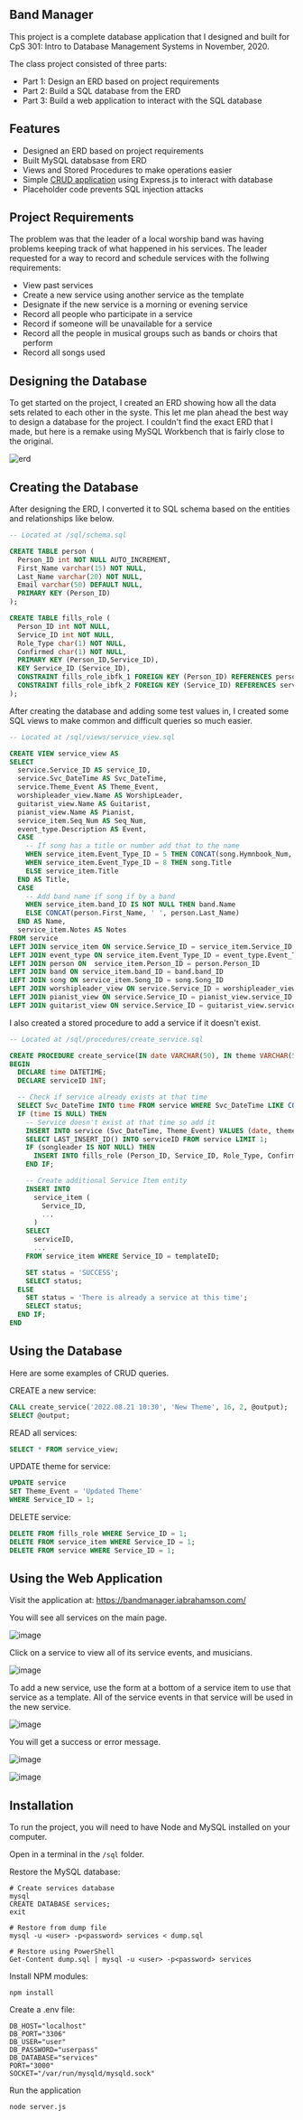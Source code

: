 ## Band Manager

This project is a complete database application that I designed and built for CpS 301: Intro to Database Management Systems in November, 2020.

The class project consisted of three parts:
- Part 1: Design an ERD based on project requirements
- Part 2: Build a SQL database from the ERD
- Part 3: Build a web application to interact with the SQL database

## Features

- Designed an ERD based on project requirements
- Built MySQL databsase from ERD
- Views and Stored Procedures to make operations easier
- Simple [CRUD application](https://bandmanager.iabrahamson.com/) using Express.js to interact with database
- Placeholder code prevents SQL injection attacks

## Project Requirements

The problem was that the leader of a local worship band was having problems keeping track of what happened in his services. The leader requested for a way to record and schedule services with the follwing requirements:
- View past services
- Create a new service using another service as the template
- Designate if the new service is a morning or evening service
- Record all people who participate in a service
- Record if someone will be unavailable for a service
- Record all the people in musical groups such as bands or choirs that perform
- Record all songs used

## Designing the Database

To get started on the project, I created an ERD showing how all the data sets related to each other in the syste. This let me plan ahead the best way to design a database for the project. I couldn't find the exact ERD that I made, but here is a remake using MySQL Workbench that is fairly close to the original.

![erd](https://user-images.githubusercontent.com/17521691/185760305-fe3de504-4d4a-47b7-9825-286e5f047207.png)

## Creating the Database

After designing the ERD, I converted it to SQL schema based on the entities and relationships like below.

```sql
-- Located at /sql/schema.sql

CREATE TABLE person (
  Person_ID int NOT NULL AUTO_INCREMENT,
  First_Name varchar(15) NOT NULL,
  Last_Name varchar(20) NOT NULL,
  Email varchar(50) DEFAULT NULL,
  PRIMARY KEY (Person_ID)
);

CREATE TABLE fills_role (
  Person_ID int NOT NULL,
  Service_ID int NOT NULL,
  Role_Type char(1) NOT NULL,
  Confirmed char(1) NOT NULL,
  PRIMARY KEY (Person_ID,Service_ID),
  KEY Service_ID (Service_ID),
  CONSTRAINT fills_role_ibfk_1 FOREIGN KEY (Person_ID) REFERENCES person (Person_ID),
  CONSTRAINT fills_role_ibfk_2 FOREIGN KEY (Service_ID) REFERENCES service (Service_ID)
);
```

After creating the database and adding some test values in, I created some SQL views to make common and difficult queries so much easier.

```sql
-- Located at /sql/views/service_view.sql

CREATE VIEW service_view AS
SELECT
  service.Service_ID AS service_ID,
  service.Svc_DateTime AS Svc_DateTime,
  service.Theme_Event AS Theme_Event,
  worshipleader_view.Name AS WorshipLeader,
  guitarist_view.Name AS Guitarist,
  pianist_view.Name AS Pianist,
  service_item.Seq_Num AS Seq_Num,
  event_type.Description AS Event,
  CASE
    -- If song has a title or number add that to the name
    WHEN service_item.Event_Type_ID = 5 THEN CONCAT(song.Hymnbook_Num, ' ', song.Title)
    WHEN service_item.Event_Type_ID = 8 THEN song.Title
    ELSE service_item.Title
  END AS Title,
  CASE
    -- Add band name if song if by a band
    WHEN service_item.band_ID IS NOT NULL THEN band.Name
    ELSE CONCAT(person.First_Name, ' ', person.Last_Name) 
  END AS Name,
  service_item.Notes AS Notes
FROM service
LEFT JOIN service_item ON service.Service_ID = service_item.Service_ID
LEFT JOIN event_type ON service_item.Event_Type_ID = event_type.Event_Type_ID
LEFT JOIN person ON  service_item.Person_ID = person.Person_ID
LEFT JOIN band ON service_item.band_ID = band.band_ID
LEFT JOIN song ON service_item.Song_ID = song.Song_ID
LEFT JOIN worshipleader_view ON service.Service_ID = worshipleader_view.service_ID
LEFT JOIN pianist_view ON service.Service_ID = pianist_view.service_ID
LEFT JOIN guitarist_view ON service.Service_ID = guitarist_view.service_ID
```

I also created a stored procedure to add a service if it doesn't exist.

```sql
-- Located at /sql/procedures/create_service.sql

CREATE PROCEDURE create_service(IN date VARCHAR(50), IN theme VARCHAR(50), IN songleader INT, IN templateID INT, OUT status VARCHAR(50))
BEGIN
  DECLARE time DATETIME;
  DECLARE serviceID INT;

  -- Check if service already exists at that time
  SELECT Svc_DateTime INTO time FROM service WHERE Svc_DateTime LIKE CONCAT(date, '%') LIMIT 1;
  IF (time IS NULL) THEN
    -- Service doesn't exist at that time so add it
    INSERT INTO service (Svc_DateTime, Theme_Event) VALUES (date, theme);
    SELECT LAST_INSERT_ID() INTO serviceID FROM service LIMIT 1;
    IF (songleader IS NOT NULL) THEN
      INSERT INTO fills_role (Person_ID, Service_ID, Role_Type, Confirmed) VALUES (songleader, LAST_INSERT_ID(), 'S', 'N');
    END IF;

    -- Create additional Service Item entity
    INSERT INTO
      service_item (
        Service_ID,
        ...
      )
    SELECT
      serviceID,
      ...
    FROM service_item WHERE Service_ID = templateID;

    SET status = 'SUCCESS';
    SELECT status;
  ELSE
    SET status = 'There is already a service at this time';
    SELECT status;
  END IF;
END
```

## Using the Database

Here are some examples of CRUD queries.

CREATE a new service:
```sql
CALL create_service('2022.08.21 10:30', 'New Theme', 16, 2, @output);
SELECT @output;
```

READ all services:
```sql
SELECT * FROM service_view;
```

UPDATE theme for service:
```sql
UPDATE service
SET Theme_Event = 'Updated Theme'
WHERE Service_ID = 1; 
```

DELETE service:
```sql
DELETE FROM fills_role WHERE Service_ID = 1;
DELETE FROM service_item WHERE Service_ID = 1;
DELETE FROM service WHERE Service_ID = 1;
```

## Using the Web Application

Visit the application at: https://bandmanager.iabrahamson.com/

You will see all services on the main page.

![image](https://user-images.githubusercontent.com/17521691/185766646-d4384af6-50f5-49ce-8f63-c5fd74a6f62e.png)

Click on a service to view all of its service events, and musicians.

![image](https://user-images.githubusercontent.com/17521691/185766699-5f948e1e-058d-45eb-ad71-6255d6907804.png)

To add a new service, use the form at a bottom of a service item to use that service as a template. All of the service events in that service will be used in the new service.

![image](https://user-images.githubusercontent.com/17521691/185766719-2588a552-d1a3-4f80-864e-0174955f3ea4.png)

You will get a success or error message.

![image](https://user-images.githubusercontent.com/17521691/185767020-88edd2b2-3d7c-4edd-bda0-3cffd0e3f729.png)

![image](https://user-images.githubusercontent.com/17521691/185767032-56adfd60-6352-49b6-9a66-f6159220ce37.png)


## Installation

To run the project, you will need to have Node and MySQL installed on your computer.

Open in a terminal in the `/sql` folder.

Restore the MySQL database:
```
# Create services database
mysql
CREATE DATABASE services;
exit

# Restore from dump file
mysql -u <user> -p<password> services < dump.sql

# Restore using PowerShell
Get-Content dump.sql | mysql -u <user> -p<password> services
```

Install NPM modules:
```
npm install
```

Create a .env file:
```
DB_HOST="localhost"
DB_PORT="3306"
DB_USER="user"
DB_PASSWORD="userpass"
DB_DATABASE="services"
PORT="3000"
SOCKET="/var/run/mysqld/mysqld.sock"
```

Run the application
```
node server.js
```
